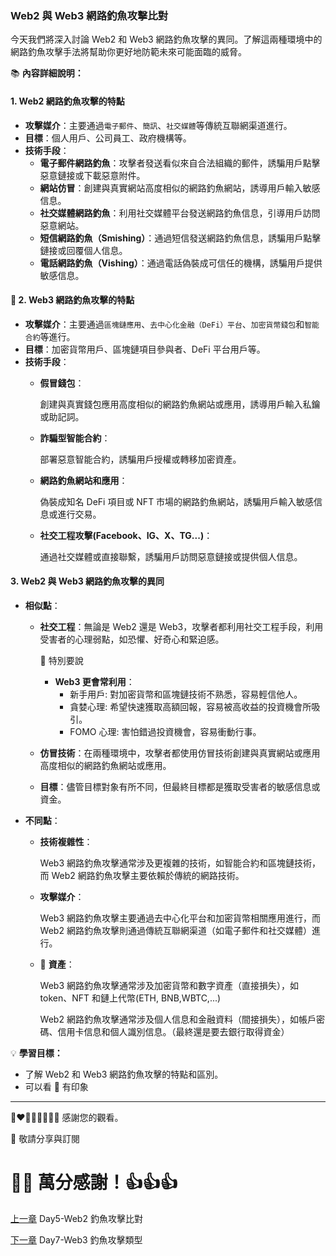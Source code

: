 ### Web2 與 Web3 網路釣魚攻擊比對

今天我們將深入討論 Web2 和 Web3 網路釣魚攻擊的異同。了解這兩種環境中的網路釣魚攻擊手法將幫助你更好地防範未來可能面臨的威脅。

📚 **內容詳細說明：**


#### 1. Web2 網路釣魚攻擊的特點
- **攻擊媒介**：主要通過`電子郵件`、`簡訊`、`社交媒體`等傳統互聯網渠道進行。
- **目標**：個人用戶、公司員工、政府機構等。
- **技術手段**：
  - **電子郵件網路釣魚**：攻擊者發送看似來自合法組織的郵件，誘騙用戶點擊惡意鏈接或下載惡意附件。
  - **網站仿冒**：創建與真實網站高度相似的網路釣魚網站，誘導用戶輸入敏感信息。
  - **社交媒體網路釣魚**：利用社交媒體平台發送網路釣魚信息，引導用戶訪問惡意網站。
  - **短信網路釣魚（Smishing）**：通過短信發送網路釣魚信息，誘騙用戶點擊鏈接或回覆個人信息。
  - **電話網路釣魚（Vishing）**：通過電話偽裝成可信任的機構，誘騙用戶提供敏感信息。

#### 🔴  2. Web3 網路釣魚攻擊的特點
- **攻擊媒介**：主要通過`區塊鏈應用`、`去中心化金融（DeFi）平台`、`加密貨幣錢包`和`智能合約`等進行。
- **目標**：加密貨幣用戶、區塊鏈項目參與者、DeFi 平台用戶等。
- **技術手段**：
  - **假冒錢包**：

    創建與真實錢包應用高度相似的網路釣魚網站或應用，誘導用戶輸入私鑰或助記詞。
  - **詐騙型智能合約**：

    部署惡意智能合約，誘騙用戶授權或轉移加密資產。
  - **網路釣魚網站和應用**：

    偽裝成知名 DeFi 項目或 NFT 市場的網路釣魚網站，誘騙用戶輸入敏感信息或進行交易。
  - **社交工程攻擊(Facebook、IG、X、TG...)**：

    通過社交媒體或直接聯繫，誘騙用戶訪問惡意鏈接或提供個人信息。


#### 3. Web2 與 Web3 網路釣魚攻擊的異同
- **相似點**：
  - **社交工程**：無論是 Web2 還是 Web3，攻擊者都利用社交工程手段，利用受害者的心理弱點，如恐懼、好奇心和緊迫感。
  
    🔴 特別要說
    - **Web3 更會常利用**：
      - 新手用戶: 對加密貨幣和區塊鏈技術不熟悉，容易輕信他人。
      - 貪婪心理: 希望快速獲取高額回報，容易被高收益的投資機會所吸引。
      - FOMO 心理: 害怕錯過投資機會，容易衝動行事。

  - **仿冒技術**：在兩種環境中，攻擊者都使用仿冒技術創建與真實網站或應用高度相似的網路釣魚網站或應用。
  - **目標**：儘管目標對象有所不同，但最終目標都是獲取受害者的敏感信息或資金。

- **不同點**：
  - **技術複雜性**：

    Web3 網路釣魚攻擊通常涉及更複雜的技術，如智能合約和區塊鏈技術，而 Web2 網路釣魚攻擊主要依賴於傳統的網路技術。
  - **攻擊媒介**：
  
    Web3 網路釣魚攻擊主要通過去中心化平台和加密貨幣相關應用進行，而 Web2 網路釣魚攻擊則通過傳統互聯網渠道（如電子郵件和社交媒體）進行。
  
  - 🔴 **資產**：

    Web3 網路釣魚攻擊通常涉及加密貨幣和數字資產（直接損失），如 token、NFT 和鏈上代幣(ETH, BNB,WBTC,...)

    Web2 網路釣魚攻擊通常涉及個人信息和金融資料（間接損失），如帳戶密碼、信用卡信息和個人識別信息。（最終還是要去銀行取得資金）


💡 **學習目標：**
- 了解 Web2 和 Web3 網路釣魚攻擊的特點和區別。
- 可以看 🔴  有印象

---

💓❤🧡💛💚💙💜💖 感謝您的觀看。

🙏 敬請分享與訂閱

# 🙋‍♂️ 萬分感謝！👍👍👍

[上一章](./Day5-防禦Web2%20網路釣魚檢測工具和技術.md) Day5-Web2 釣魚攻擊比對

[下一章](./Day7-Web3%20釣魚攻擊類型.md) Day7-Web3 釣魚攻擊類型
